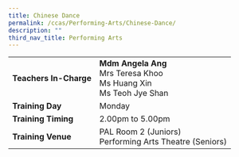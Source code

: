 ```yaml
---
title: Chinese Dance
permalink: /ccas/Performing-Arts/Chinese-Dance/
description: ""
third_nav_title: Performing Arts
---
```



| | |
| --- | ---|
| **Teachers In-Charge** |**Mdm Angela Ang**<br>Mrs Teresa Khoo<br>Ms Huang Xin<br>Ms Teoh Jye Shan
|**Training Day**|Monday
|**Training Timing**|2.00pm to 5.00pm
|**Training Venue**|PAL Room 2 (Juniors)<br>Performing Arts Theatre (Seniors)